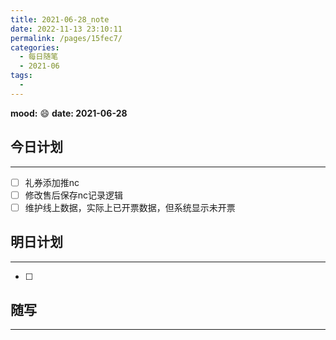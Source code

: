 ```yaml
---
title: 2021-06-28_note
date: 2022-11-13 23:10:11
permalink: /pages/15fec7/
categories:
  - 每日随笔
  - 2021-06
tags:
  - 
---
```

**mood:** :smile:  																		**date: 2021-06-28**  
## 今日计划  
------
- [ ]  礼券添加推nc
- [ ]  修改售后保存nc记录逻辑
- [ ]  维护线上数据，实际上已开票数据，但系统显示未开票
## 明日计划  
------
- [ ]  
## 随写 
------
